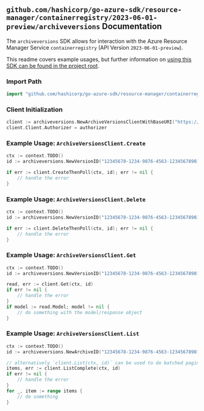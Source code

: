 
## `github.com/hashicorp/go-azure-sdk/resource-manager/containerregistry/2023-06-01-preview/archiveversions` Documentation

The `archiveversions` SDK allows for interaction with the Azure Resource Manager Service `containerregistry` (API Version `2023-06-01-preview`).

This readme covers example usages, but further information on [using this SDK can be found in the project root](https://github.com/hashicorp/go-azure-sdk/tree/main/docs).

### Import Path

```go
import "github.com/hashicorp/go-azure-sdk/resource-manager/containerregistry/2023-06-01-preview/archiveversions"
```


### Client Initialization

```go
client := archiveversions.NewArchiveVersionsClientWithBaseURI("https://management.azure.com")
client.Client.Authorizer = authorizer
```


### Example Usage: `ArchiveVersionsClient.Create`

```go
ctx := context.TODO()
id := archiveversions.NewVersionID("12345678-1234-9876-4563-123456789012", "example-resource-group", "registryValue", "packageValue", "archiveValue", "versionValue")

if err := client.CreateThenPoll(ctx, id); err != nil {
	// handle the error
}
```


### Example Usage: `ArchiveVersionsClient.Delete`

```go
ctx := context.TODO()
id := archiveversions.NewVersionID("12345678-1234-9876-4563-123456789012", "example-resource-group", "registryValue", "packageValue", "archiveValue", "versionValue")

if err := client.DeleteThenPoll(ctx, id); err != nil {
	// handle the error
}
```


### Example Usage: `ArchiveVersionsClient.Get`

```go
ctx := context.TODO()
id := archiveversions.NewVersionID("12345678-1234-9876-4563-123456789012", "example-resource-group", "registryValue", "packageValue", "archiveValue", "versionValue")

read, err := client.Get(ctx, id)
if err != nil {
	// handle the error
}
if model := read.Model; model != nil {
	// do something with the model/response object
}
```


### Example Usage: `ArchiveVersionsClient.List`

```go
ctx := context.TODO()
id := archiveversions.NewArchiveID("12345678-1234-9876-4563-123456789012", "example-resource-group", "registryValue", "packageValue", "archiveValue")

// alternatively `client.List(ctx, id)` can be used to do batched pagination
items, err := client.ListComplete(ctx, id)
if err != nil {
	// handle the error
}
for _, item := range items {
	// do something
}
```
